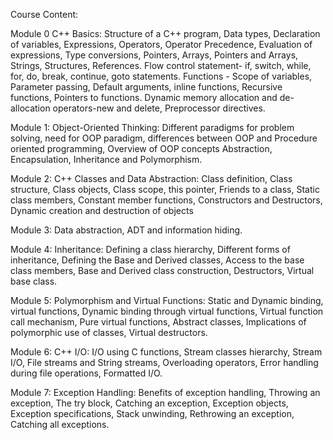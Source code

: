 Course Content:

Module 0
C++ Basics: Structure of a C++ program, Data types, Declaration of variables, Expressions, Operators, Operator Precedence, Evaluation of expressions, Type conversions, Pointers, Arrays, Pointers and Arrays, Strings, Structures, References. Flow control statement- if, switch, while, for, do, break, continue, goto statements. Functions - Scope of variables, Parameter passing, Default arguments, inline functions, Recursive functions, Pointers to functions. Dynamic memory allocation and de-allocation operators-new and delete, Preprocessor directives.

Module 1:
Object-Oriented Thinking: Different paradigms for problem solving, need for OOP paradigm, differences between OOP and Procedure oriented programming, Overview of OOP concepts Abstraction, Encapsulation, Inheritance and Polymorphism.

Module 2:
C++ Classes and Data Abstraction: Class definition, Class structure, Class objects, Class scope, this pointer, Friends to a class, Static class members, Constant member functions, Constructors and Destructors, Dynamic creation and destruction of objects

Module 3:
Data abstraction, ADT and information hiding.

Module 4:
Inheritance: Defining a class hierarchy, Different forms of inheritance, Defining the Base and Derived classes, Access to the base class members, Base and Derived class construction, Destructors, Virtual base class.

Module 5:
Polymorphism and Virtual Functions: Static and Dynamic binding, virtual functions, Dynamic binding through virtual functions, Virtual function call mechanism, Pure virtual functions, Abstract classes, Implications of polymorphic use of classes, Virtual destructors.

Module 6:
C++ I/O: I/O using C functions, Stream classes hierarchy, Stream I/O, File streams and String streams, Overloading operators, Error handling during file operations, Formatted I/O.

Module 7:
Exception Handling: Benefits of exception handling, Throwing an exception, The try block, Catching an exception, Exception objects, Exception specifications, Stack unwinding, Rethrowing an exception, Catching all exceptions.